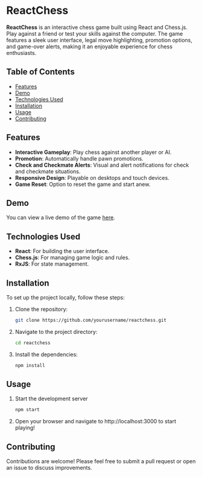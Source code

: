 # ReactChess

**ReactChess** is an interactive chess game built using React and Chess.js. Play against a friend or test your skills against the computer. The game features a sleek user interface, legal move highlighting, promotion options, and game-over alerts, making it an enjoyable experience for chess enthusiasts.

## Table of Contents
- [Features](#features)
- [Demo](#demo)
- [Technologies Used](#technologies-used)
- [Installation](#installation)
- [Usage](#usage)
- [Contributing](#contributing)

## Features
- **Interactive Gameplay**: Play chess against another player or AI.
- **Promotion**: Automatically handle pawn promotions.
- **Check and Checkmate Alerts**: Visual and alert notifications for check and checkmate situations.
- **Responsive Design**: Playable on desktops and touch devices.
- **Game Reset**: Option to reset the game and start anew.

## Demo
You can view a live demo of the game [here](https://react-mate.vercel.app/).

## Technologies Used
- **React**: For building the user interface.
- **Chess.js**: For managing game logic and rules.
- **RxJS**: For state management.

## Installation
To set up the project locally, follow these steps:

1. Clone the repository:
   ```bash
   git clone https://github.com/yourusername/reactchess.git
2. Navigate to the project directory:
   ```bash
   cd reactchess
3. Install the dependencies:
   ```bash
   npm install

## Usage

1. Start the development server
   ```bash
   npm start
2. Open your browser and navigate to http://localhost:3000 to start playing!

## Contributing

Contributions are welcome! Please feel free to submit a pull request or open an issue to discuss improvements.     
   

